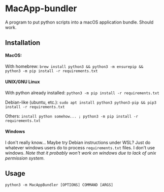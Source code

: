 # MacApp-bundler
A program to put python scripts into a macOS application bundle. Should work.
## Installation
#### MacOS:
With homebrew:
`brew install python3 && python3 -m ensurepip && python3 -m pip install -r requirements.txt`
#### UNIX/GNU Linux
With python already installed: `python3 -m pip install -r requirements.txt`

Debian-like (ubuntu, etc.): `sudo apt install python3 python3-pip && pip3 install -r requirements.txt`

Others: `install python somehow... ; python3 -m pip install -r requirements.txt`
#### Windows
I don't really know... Maybe try Debian instructions under WSL? Just do whatever windows users do to process `requirements.txt` files. I don't use windows. *Note that it probably won't work on windows due to lack of unix permission system*.

## Usage
```
python3 -m MacAppBundler [OPTIONS] COMMAND [ARGS]
```
